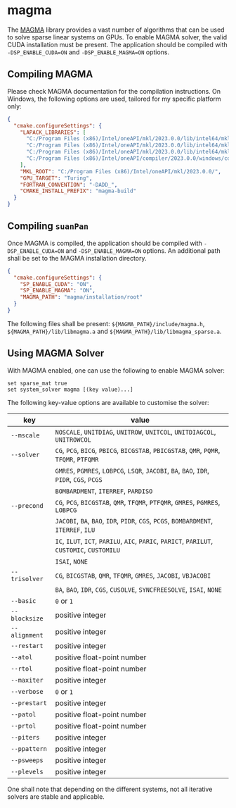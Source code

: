 # magma

The [MAGMA](https://icl.utk.edu/magma/) library provides a vast number of algorithms that can be used to solve sparse
linear systems on GPUs. To enable MAGMA solver, the valid CUDA installation must be present. The application should be
compiled with `-DSP_ENABLE_CUDA=ON` and `-DSP_ENABLE_MAGMA=ON` options.

## Compiling MAGMA

Please check MAGMA documentation for the compilation instructions. On Windows, the following options are used, tailored
for my specific platform only:

```json
{
  "cmake.configureSettings": {
    "LAPACK_LIBRARIES": [
      "C:/Program Files (x86)/Intel/oneAPI/mkl/2023.0.0/lib/intel64/mkl_intel_lp64.lib",
      "C:/Program Files (x86)/Intel/oneAPI/mkl/2023.0.0/lib/intel64/mkl_intel_thread.lib",
      "C:/Program Files (x86)/Intel/oneAPI/mkl/2023.0.0/lib/intel64/mkl_core.lib",
      "C:/Program Files (x86)/Intel/oneAPI/compiler/2023.0.0/windows/compiler/lib/intel64_win/libiomp5md.lib"
    ],
    "MKL_ROOT": "C:/Program Files (x86)/Intel/oneAPI/mkl/2023.0.0/",
    "GPU_TARGET": "Turing",
    "FORTRAN_CONVENTION": "-DADD_",
    "CMAKE_INSTALL_PREFIX": "magma-build"
  }
}
```

## Compiling `suanPan`

Once MAGMA is compiled, the application should be compiled with `-DSP_ENABLE_CUDA=ON` and `-DSP_ENABLE_MAGMA=ON` options.
An additional path shall be set to the MAGMA installation directory.

```json
{
  "cmake.configureSettings": {
    "SP_ENABLE_CUDA": "ON",
    "SP_ENABLE_MAGMA": "ON",
    "MAGMA_PATH": "magma/installation/root"
  }
}
```

The following files shall be present: `${MAGMA_PATH}/include/magma.h`, `${MAGMA_PATH}/lib/libmagma.a`
and `${MAGMA_PATH}/lib/libmagma_sparse.a`.

## Using MAGMA Solver

With MAGMA enabled, one can use the following to enable MAGMA solver:

```text
set sparse_mat true
set system_solver magma [(key value)...] 
```

The following key-value options are available to customise the solver:

| key           | value                                                                                       |
|---------------|---------------------------------------------------------------------------------------------|
| `--mscale`    | `NOSCALE`, `UNITDIAG`, `UNITROW`, `UNITCOL`, `UNITDIAGCOL`, `UNITROWCOL`                    |
| `--solver`    | `CG`, `PCG`, `BICG`, `PBICG`, `BICGSTAB`, `PBICGSTAB`, `QMR`, `PQMR`, `TFQMR`, `PTFQMR`     |
|               | `GMRES`, `PGMRES`, `LOBPCG`, `LSQR`, `JACOBI`, `BA`, `BAO`, `IDR`, `PIDR`, `CGS`, `PCGS`    |
|               | `BOMBARDMENT`, `ITERREF`, `PARDISO`                                                         |
| `--precond`   | `CG`, `PCG`, `BICGSTAB`, `QMR`, `TFQMR`, `PTFQMR`, `GMRES`, `PGMRES`, `LOBPCG`              |
|               | `JACOBI`, `BA`, `BAO`, `IDR`, `PIDR`, `CGS`, `PCGS`, `BOMBARDMENT`, `ITERREF`, `ILU`        |
|               | `IC`, `ILUT`, `ICT`, `PARILU`, `AIC`, `PARIC`, `PARICT`, `PARILUT`, `CUSTOMIC`, `CUSTOMILU` |
|               | `ISAI`, `NONE`                                                                              |
| `--trisolver` | `CG`, `BICGSTAB`, `QMR`, `TFQMR`, `GMRES`, `JACOBI`, `VBJACOBI`                             |
|               | `BA`, `BAO`, `IDR`, `CGS`, `CUSOLVE`, `SYNCFREESOLVE`, `ISAI`, `NONE`                       |
| `--basic`     | `0` or `1`                                                                                  |
| `--blocksize` | positive integer                                                                            |
| `--alignment` | positive integer                                                                            |
| `--restart`   | positive integer                                                                            |
| `--atol`      | positive float-point number                                                                 |
| `--rtol`      | positive float-point number                                                                 |
| `--maxiter`   | positive integer                                                                            |
| `--verbose`   | `0` or `1`                                                                                  |
| `--prestart`  | positive integer                                                                            |
| `--patol`     | positive float-point number                                                                 |
| `--prtol`     | positive float-point number                                                                 |
| `--piters`    | positive integer                                                                            |
| `--ppattern`  | positive integer                                                                            |
| `--psweeps`   | positive integer                                                                            |
| `--plevels`   | positive integer                                                                            |

One shall note that depending on the different systems, not all iterative solvers are stable and applicable.
